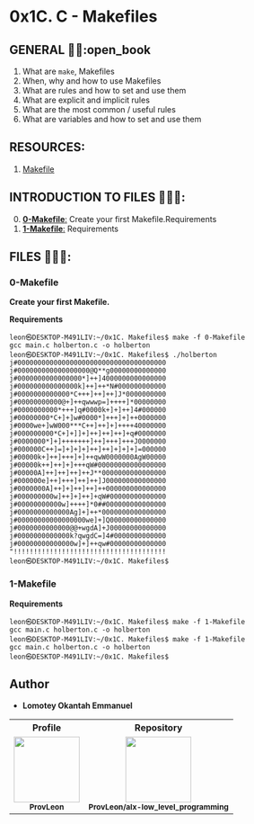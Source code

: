 # 0x1C. C - Makefiles

## GENERAL :open_book::open_book::open_book

<ol>
	<li>What are <code>make</code>, Makefiles</li>
	<li>When, why and how to use Makefiles</li>
	<li>What are rules and how to set and use them</li>
	<li>What are explicit and implicit rules</li>
	<li>What are the most common / useful rules</li>
	<li>What are variables and how to set and use them</li>
</ol>

## RESOURCES:

 <ol>
	<li><a href="/rltoken/E3lCL-6xT3Qt_K38Tk4s_g" title="Makefile" target="_blank">Makefile</a> </li>
</ol>

## INTRODUCTION TO FILES :closed_book::closed_book::closed_book::

0.	[**0-Makefile**:](#0-Makefile) Create your first Makefile.Requirements
1.	[**1-Makefile**:](#1-Makefile) Requirements

## FILES :bookmark_tabs::bookmark_tabs::bookmark_tabs::

### 0-Makefile

**<p>Create your first Makefile.</p><p>Requirements</p>**

<pre><code>leon㉿DESKTOP-M491LIV:~/0x1C. Makefiles$ make -f 0-Makefile
gcc main.c holberton.c -o holberton
leon㉿DESKTOP-M491LIV:~/0x1C. Makefiles$ ./holberton
j#0000000000000000000000000000000000000
j#000000000000000000@Q**g00000000000000
j#0000000000000000*]++]4000000000000000
j#000000000000000k]++]++*N#000000000000
j#0000000000000*C+++]++]++]J*0000000000
j#00000000000@+]++qwwwp=]++++]*00000000
j#0000000000*+++]q#0000k+]+]++]4#000000
j#00000000*C+]+]w#0000*]+++]+]++0000000
j#0000we+]wW000***C++]++]+]++++40000000
j#000000000*C+]+]]+]++]++]++]+q#0000000
j#0000000*]+]+++++++]++]+++]+++J0000000
j#000000C++]=]+]+]+]++]++]+]+]+]=000000
j#00000k+]++]+++]+]++qwW0000000AgW00000
j#00000k++]++]+]+++qW#00000000000000000
j#00000A]++]++]++]++J**0000000000000000
j#000000e]++]+++]++]++]J000000000000000
j#0000000A]++]+]++]++]++000000000000000
j#000000000w]++]+]++]+qW#00000000000000
j#00000000000w]++++]*0##000000000000000
j#0000000000000Ag]+]++*0000000000000000
j#00000000000000000we]+]Q00000000000000
j#0000000000000@@+wgdA]+J00000000000000
j#0000000000000k?qwgdC=]4#0000000000000
j#00000000000000w]+]++qw#00000000000000
"!!!!!!!!!!!!!!!!!!!!!!!!!!!!!!!!!!!!!!
leon㉿DESKTOP-M491LIV:~/0x1C. Makefiles$
</code></pre>

### 1-Makefile

**<p>Requirements</p>**

<pre><code>leon㉿DESKTOP-M491LIV:~/0x1C. Makefiles$ make -f 1-Makefile
gcc main.c holberton.c -o holberton
leon㉿DESKTOP-M491LIV:~/0x1C. Makefiles$ make -f 1-Makefile
gcc main.c holberton.c -o holberton
leon㉿DESKTOP-M491LIV:~/0x1C. Makefiles$
</code></pre>

## Author

* **Lomotey Okantah Emmanuel**

<table>
<th>
Profile
</th>
<th>
Repository
</th>
	<tr>
		<td align="center">
			<a href="https://github.com/ProvLeon" target="_blank">
				<img src="https://github.com/ProvLeon.png?size=460" width="117">
			</a>
			<br>
			<sub><b>ProvLeon</b></sub>
		</td>
		<td align="center">
			<a href="https://github.com/ProvLeon/alx-low_level_programming" target="_blank">
				<img src="https://github.com/ProvLeon.png?size=460" width="117">
			</a>
			<br>
			<sub><b>ProvLeon/alx-low_level_programming</b></sub>
		</td>
	</tr>
</table>
